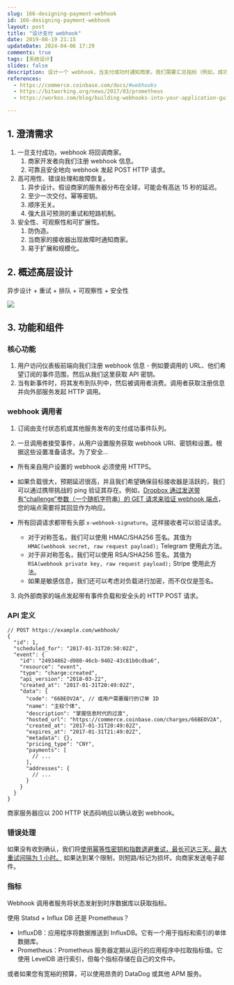 ```yaml
---
slug: 166-designing-payment-webhook
id: 166-designing-payment-webhook
layout: post
title: "设计支付 webhook"
date: 2019-08-19 21:15
updateDate: 2024-04-06 17:29
comments: true
tags: [系统设计]
slides: false
description: 设计一个 webhook，当支付成功时通知商家。我们需要汇总指标（例如，成功与失败）并在仪表板上显示。
references:
  - https://commerce.coinbase.com/docs/#webhooks
  - https://bitworking.org/news/2017/03/prometheus
  - https://workos.com/blog/building-webhooks-into-your-application-guidelines-and-best-practices

---
```


## 1. 澄清需求

1. 一旦支付成功，webhook 将回调商家。
    1. 商家开发者向我们注册 webhook 信息。
    2. 可靠且安全地向 webhook 发起 POST HTTP 请求。
2. 高可用性、错误处理和故障恢复。
    1. 异步设计。假设商家的服务器分布在全球，可能会有高达 15 秒的延迟。
    2. 至少一次交付。幂等密钥。
    3. 顺序无关。
    4. 强大且可预测的重试和短路机制。
3. 安全性、可观察性和可扩展性。
    1. 防伪造。
    2. 当商家的接收器出现故障时通知商家。
    3. 易于扩展和规模化。

## 2. 概述高层设计

异步设计 + 重试 + 排队 + 可观察性 + 安全性

![](https://tp-misc.b-cdn.net/blockeden/designing-payment-webhook@2x.webp)

## 3. 功能和组件

### 核心功能

1. 用户访问仪表板前端向我们注册 webhook 信息 - 例如要调用的 URL、他们希望订阅的事件范围，然后从我们这里获取 API 密钥。
2. 当有新事件时，将其发布到队列中，然后被调用者消费。调用者获取注册信息并向外部服务发起 HTTP 调用。

### webhook 调用者

1. 订阅由支付状态机或其他服务发布的支付成功事件队列。

2. 一旦调用者接受事件，从用户设置服务获取 webhook URI、密钥和设置。根据这些设置准备请求。为了安全...

  * 所有来自用户设置的 webhook 必须使用 HTTPS。

  * 如果负载很大，预期延迟很高，并且我们希望确保目标接收器是活跃的，我们可以通过携带挑战的 ping 验证其存在。例如，[Dropbox 通过发送带有“challenge”参数（一个随机字符串）的 GET 请求来验证 webhook 端点](https://www.dropbox.com/developers/reference/webhooks#documentation)，您的端点需要将其回显作为响应。
  * 所有回调请求都带有头部 `x-webhook-signature`。这样接收者可以验证请求。
    * 对于对称签名，我们可以使用 HMAC/SHA256 签名。其值为 `HMAC(webhook secret, raw request payload);` Telegram 使用此方法。
    * 对于非对称签名，我们可以使用 RSA/SHA256 签名。其值为 `RSA(webhook private key, raw request payload);` Stripe 使用此方法。
    * 如果是敏感信息，我们还可以考虑对负载进行加密，而不仅仅是签名。

3. 向外部商家的端点发起带有事件负载和安全头的 HTTP POST 请求。

### API 定义

```json5
// POST https://example.com/webhook/
{
  "id": 1,
  "scheduled_for": "2017-01-31T20:50:02Z",
  "event": {
    "id": "24934862-d980-46cb-9402-43c81b0cdba6",
    "resource": "event",
    "type": "charge:created",
    "api_version": "2018-03-22",
    "created_at": "2017-01-31T20:49:02Z",
    "data": {
      "code": "66BEOV2A", // 或用户需要履行的订单 ID
      "name": "主权个体",
      "description": "掌握信息时代的过渡",
      "hosted_url": "https://commerce.coinbase.com/charges/66BEOV2A",
      "created_at": "2017-01-31T20:49:02Z",
      "expires_at": "2017-01-31T21:49:02Z",
      "metadata": {},
      "pricing_type": "CNY",
      "payments": [
        // ...
      ],
      "addresses": {
        // ...
      }
    }
  }
}
```

商家服务器应以 200 HTTP 状态码响应以确认收到 webhook。

### 错误处理

如果没有收到确认，我们将[使用幂等性密钥和指数退避重试，最长可达三天。最大重试间隔为 1 小时。](https://puncsky.com/notes/43-how-to-design-robust-and-predictable-apis-with-idempotency) 如果达到某个限制，则短路/标记为损坏。向商家发送电子邮件。

### 指标

Webhook 调用者服务将状态发射到时序数据库以获取指标。

使用 Statsd + Influx DB 还是 Prometheus？

* InfluxDB：应用程序将数据推送到 InfluxDB。它有一个用于指标和索引的单体数据库。
* Prometheus：Prometheus 服务器定期从运行的应用程序中拉取指标值。它使用 LevelDB 进行索引，但每个指标存储在自己的文件中。

或者如果您有宽裕的预算，可以使用昂贵的 DataDog 或其他 APM 服务。
